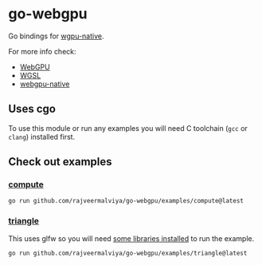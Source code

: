 # go-webgpu

Go bindings for [wgpu-native](https://github.com/gfx-rs/wgpu-native).

For more info check:
- [WebGPU](https://gpuweb.github.io/gpuweb/)
- [WGSL](https://gpuweb.github.io/gpuweb/wgsl/)
- [webgpu-native](https://github.com/webgpu-native/webgpu-headers)

## Uses cgo

To use this module or run any examples you will need C toolchain (`gcc` or `clang`) installed first.

## Check out examples

### [compute](./examples/compute/main.go)

```shell
go run github.com/rajveermalviya/go-webgpu/examples/compute@latest
```
### [triangle](./examples/triangle/main.go)

This uses glfw so you will need [some libraries installed](https://github.com/go-gl/glfw#installation) to run the example.

```shell
go run github.com/rajveermalviya/go-webgpu/examples/triangle@latest
```
